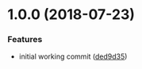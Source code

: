 <a name="1.0.0"></a>
# 1.0.0 (2018-07-23)


### Features

* initial working commit ([ded9d35](https://github.com/dimerapp/dfile/commit/ded9d35))



